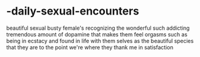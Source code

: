 # -daily-sexual-encounters
beautiful sexual busty female's recognizing the wonderful such addicting tremendous amount of dopamine that makes them feel orgasms such as being in ecstacy and found in life with them selves as the beautiful species that they are to the point we're where they thank me in satisfaction 
